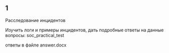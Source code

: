 ## 1

Расследование инцидентов

Изучить логи и примеры инцидентов, дать подробные ответы на данные вопросы: soc_practical_test

ответы в файле answer.docx
